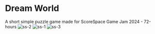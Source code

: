 # Dream World
A short simple puzzle game made for ScoreSpace Game Jam 2024 - 72-hours
![ss-2](https://github.com/icecreamman232/score-space-jam-2024/assets/61927620/24887a60-62f0-4b9c-a06f-78e58a088fe3)
![ss-1](https://github.com/icecreamman232/score-space-jam-2024/assets/61927620/6bcfd609-0c37-4ec3-9cdb-835a227fa0ce)
![ss-3](https://github.com/icecreamman232/score-space-jam-2024/assets/61927620/7f2f44e6-0379-4995-bf11-c5a7dcb2bb9c)
